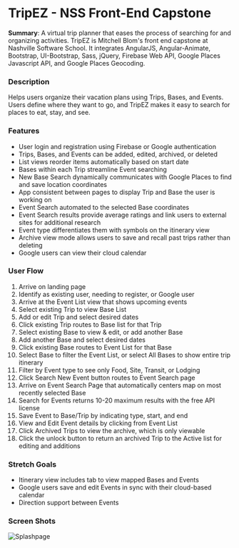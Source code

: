 # TripEZ - NSS Front-End Capstone

**Summary**: A virtual trip planner that eases the process of searching for and organizing activities. TripEZ is Mitchell Blom's front end capstone at Nashville Software School. It integrates AngularJS, Angular-Animate, Bootstrap, UI-Bootstrap, Sass, jQuery, Firebase Web API, Google Places Javascript API, and Google Places Geocoding.

### Description

Helps users organize their vacation plans using Trips, Bases, and Events. Users define where they want to go, and TripEZ makes it easy to search for places to eat, stay, and see.

### Features
 - User login and registration using Firebase or Google authentication
 - Trips, Bases, and Events can be added, edited, archived, or deleted
 - List views reorder items automatically based on start date
 - Bases within each Trip streamline Event searching
 - New Base Search dynamically communicates with Google Places to find and save location coordinates
 - App consistent between pages to display Trip and Base the user is working on
 - Event Search automated to the selected Base coordinates
 - Event Search results provide average ratings and link users to external sites for additional research
 - Event type differentiates them with symbols on the itinerary view
 - Archive view mode allows users to save and recall past trips rather than deleting
 - Google users can view their cloud calendar 


### User Flow
1. Arrive on landing page
1. Identify as existing user, needing to register, or Google user
1. Arrive at the Event List view that shows upcoming events
1. Select existing Trip to view Base List
1. Add or edit Trip and select desired dates
1. Click existing Trip routes to Base list for that Trip
1. Select existing Base to view & edit, or add another Base
1. Add another Base and select desired dates
1. Click existing Base routes to Event List for that Base
1. Select Base to filter the Event List, or select All Bases to show entire trip itinerary
1. Filter by Event type to see only Food, Site, Transit, or Lodging
1. Click Search New Event button routes to Event Search page
1. Arrive on Event Search Page that automatically centers map on most recently selected Base
1. Search for Events returns 10-20 maximum results with the free API license
1. Save Event to Base/Trip by indicating type, start, and end
1. View and Edit Event details by clicking from Event List 
1. Click Archived Trips to view the archive, which is only viewable
1. Click the unlock button to return an archived Trip to the Active list for editing and additions

### Stretch Goals
 - Itinerary view includes tab to view mapped Bases and Events
 - Google users save and edit Events in sync with their cloud-based calendar
 - Direction support between Events

 ### Screen Shots

 ![Splashpage]()
